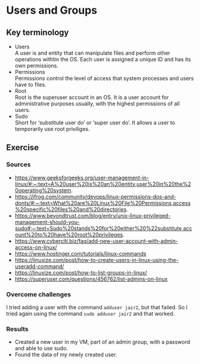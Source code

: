 # Users and Groups

## Key terminology
- Users  
A user is and entity that can manipulate files and perform other operations withtin the OS. Each user is assigned a unique ID and has its own permissions.
- Permissions  
Permissions control the level of access that system processes and users have to files. 
- Root  
Root is the superuser account in an OS. It is a user account for administrative purposes usually, with the highest permissions of all users.  
- Sudo  
Short for ‘substitute user do’ or ‘super user do’. It allows a user to temporarily use root priviliges. 

 

## Exercise
### Sources
- https://www.geeksforgeeks.org/user-management-in-linux/#:~:text=A%20user%20is%20an%20entity,user%20in%20the%20operating%20system. 
- https://jfrog.com/community/devops/linux-permissions-dos-and-donts/#:~:text=What%20are%20Linux%20File%20Permissions,access%20specific%20files%20and%20directories.  
- https://www.beyondtrust.com/blog/entry/unix-linux-privileged-management-should-you-sudo#:~:text=Sudo%20stands%20for%20either%20%22substitute,account%20to%20have%20root%20privileges.  
- https://www.cyberciti.biz/faq/add-new-user-account-with-admin-access-on-linux/ 
- https://www.hostinger.com/tutorials/linux-commands 
- https://linuxize.com/post/how-to-create-users-in-linux-using-the-useradd-command/ 
- https://linuxize.com/post/how-to-list-groups-in-linux/ 
- https://superuser.com/questions/456762/list-admins-on-linux 

### Overcome challenges
I tried adding a user with the command `adduser jair2`, but that failed. So I tried again using the command `sudo adduser jair2` and that worked.

### Results
- Created a new user in my VM, part of an admin group, with a password and able to use sudo.
- Found the data of my newly created user.